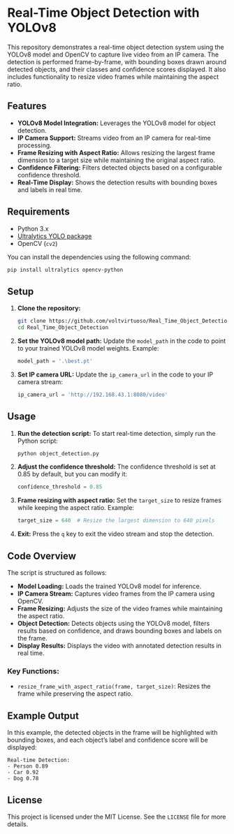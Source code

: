 # Real-Time Object Detection with YOLOv8

This repository demonstrates a real-time object detection system using the YOLOv8 model and OpenCV to capture live video from an IP camera. The detection is performed frame-by-frame, with bounding boxes drawn around detected objects, and their classes and confidence scores displayed. It also includes functionality to resize video frames while maintaining the aspect ratio.

## Features
- **YOLOv8 Model Integration:** Leverages the YOLOv8 model for object detection.
- **IP Camera Support:** Streams video from an IP camera for real-time processing.
- **Frame Resizing with Aspect Ratio:** Allows resizing the largest frame dimension to a target size while maintaining the original aspect ratio.
- **Confidence Filtering:** Filters detected objects based on a configurable confidence threshold.
- **Real-Time Display:** Shows the detection results with bounding boxes and labels in real time.

## Requirements
- Python 3.x
- [Ultralytics YOLO package](https://github.com/ultralytics/ultralytics)
- OpenCV (`cv2`)

You can install the dependencies using the following command:
```bash
pip install ultralytics opencv-python
```

## Setup
1. **Clone the repository:**
   ```bash
   git clone https://github.com/voltvirtuoso/Real_Time_Object_Detection.git
   cd Real_Time_Object_Detection
   ```

2. **Set the YOLOv8 model path:**
   Update the `model_path` in the code to point to your trained YOLOv8 model weights. Example:
   ```python
   model_path = '.\best.pt'
   ```

3. **Set IP camera URL:**
   Update the `ip_camera_url` in the code to your IP camera stream:
   ```python
   ip_camera_url = 'http://192.168.43.1:8080/video'
   ```

## Usage
1. **Run the detection script:**
   To start real-time detection, simply run the Python script:
   ```bash
   python object_detection.py
   ```

2. **Adjust the confidence threshold:**
   The confidence threshold is set at 0.85 by default, but you can modify it:
   ```python
   confidence_threshold = 0.85
   ```

3. **Frame resizing with aspect ratio:**
   Set the `target_size` to resize frames while keeping the aspect ratio. Example:
   ```python
   target_size = 640  # Resize the largest dimension to 640 pixels
   ```

4. **Exit:**
   Press the `q` key to exit the video stream and stop the detection.

## Code Overview
The script is structured as follows:

- **Model Loading:** Loads the trained YOLOv8 model for inference.
- **IP Camera Stream:** Captures video frames from the IP camera using OpenCV.
- **Frame Resizing:** Adjusts the size of the video frames while maintaining the aspect ratio.
- **Object Detection:** Detects objects using the YOLOv8 model, filters results based on confidence, and draws bounding boxes and labels on the frame.
- **Display Results:** Displays the video with annotated detection results in real time.

### Key Functions:
- `resize_frame_with_aspect_ratio(frame, target_size)`: Resizes the frame while preserving the aspect ratio.

## Example Output
In this example, the detected objects in the frame will be highlighted with bounding boxes, and each object’s label and confidence score will be displayed:

```
Real-time Detection:
- Person 0.89
- Car 0.92
- Dog 0.78
```

## License
This project is licensed under the MIT License. See the `LICENSE` file for more details.
